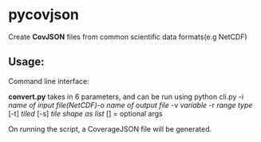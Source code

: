 # pycovjson
Create **CovJSON** files from common scientific data formats(e.g NetCDF)


## Usage:
Command line interface:

**convert.py** takes in 6 parameters, and can be run using python cli.py -i *name of input file(NetCDF)*-o *name of output file* -v *variable* -r *range type* [-t] *tiled* [-s] *tile shape as list*
[] = optional args

On running the script, a CoverageJSON file will be generated.

